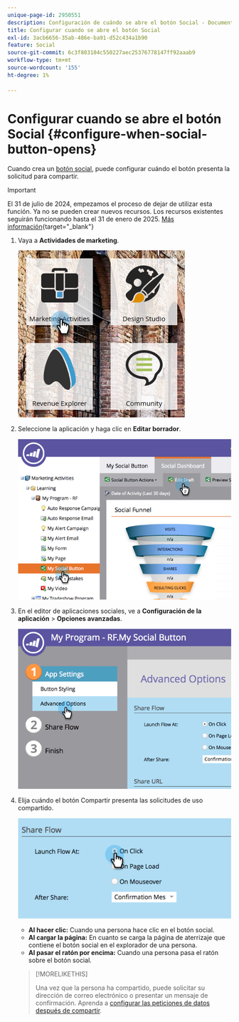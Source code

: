 ```yaml
---
unique-page-id: 2950551
description: Configuración de cuándo se abre el botón Social - Documentos de Marketo - Documentación del producto
title: Configurar cuando se abre el botón Social
exl-id: 3acb6656-35ab-486e-ba91-d52c434a1b90
feature: Social
source-git-commit: 6c3f803104c550227aec25376778147ff92aaab9
workflow-type: tm+mt
source-wordcount: '155'
ht-degree: 1%

---
```


# Configurar cuando se abre el botón Social {#configure-when-social-button-opens}

Cuando crea un [botón social](/help/marketo/product-docs/demand-generation/landing-pages/free-form-landing-pages/add-a-social-button-to-a-free-form-landing-page.md), puede configurar cuándo el botón presenta la solicitud para compartir.

>[!IMPORTANT]
>
>El 31 de julio de 2024, empezamos el proceso de dejar de utilizar esta función. Ya no se pueden crear nuevos recursos. Los recursos existentes seguirán funcionando hasta el 31 de enero de 2025. [Más información](https://nation.marketo.com/t5/employee-blogs/marketo-engage-social-features-deprecation/ba-p/351977){target="_blank"}

1. Vaya a **Actividades de marketing**.

   ![](assets/ma-3.png)

1. Seleccione la aplicación y haga clic en **Editar borrador**.

   ![](assets/image2014-9-22-16-3a35-3a50.png)

1. En el editor de aplicaciones sociales, ve a **Configuración de la aplicación** > **Opciones avanzadas**.

   ![](assets/image2014-9-22-16-3a36-3a6.png)

1. Elija cuándo el botón Compartir presenta las solicitudes de uso compartido.

   ![](assets/image2014-9-22-16-3a36-3a21.png)

   * **Al hacer clic:** Cuando una persona hace clic en el botón social.
   * **Al cargar la página:** En cuanto se carga la página de aterrizaje que contiene el botón social en el explorador de una persona.
   * **Al pasar el ratón por encima:** Cuando una persona pasa el ratón sobre el botón social.

   >[!MORELIKETHIS]
   >
   >Una vez que la persona ha compartido, puede solicitar su dirección de correo electrónico o presentar un mensaje de confirmación. Aprenda a [configurar las peticiones de datos después de compartir](/help/marketo/product-docs/demand-generation/social/configuring-social-actions/configure-after-share-prompts.md).
